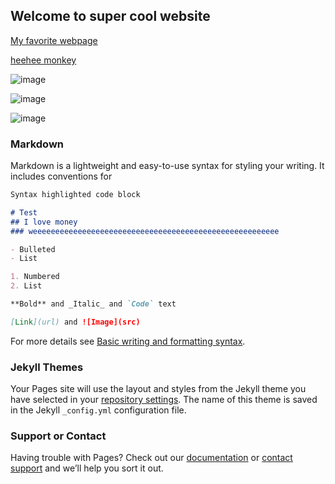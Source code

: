 ## Welcome to super cool website

 [My favorite webpage](https://www.youtube.com/watch?v=dQw4w9WgXcQ) 

 [heehee monkey](https://jekyllrb.com/) 
 
 ![image](https://user-images.githubusercontent.com/106357597/170606963-221cb788-71d2-49fa-94a9-193e5f29804a.png)

![image](https://user-images.githubusercontent.com/106357597/170607051-1e728281-4c39-46e0-ab4d-9b0dd75a4754.png)

![image](https://user-images.githubusercontent.com/106357597/170607179-e6a7b14e-1117-444b-86c5-eee4e2816238.png)



### Markdown

Markdown is a lightweight and easy-to-use syntax for styling your writing. It includes conventions for

```markdown
Syntax highlighted code block

# Test
## I love money
### weeeeeeeeeeeeeeeeeeeeeeeeeeeeeeeeeeeeeeeeeeeeeeeeeeeeeee

- Bulleted
- List

1. Numbered
2. List

**Bold** and _Italic_ and `Code` text

[Link](url) and ![Image](src)
```

For more details see [Basic writing and formatting syntax](https://docs.github.com/en/github/writing-on-github/getting-started-with-writing-and-formatting-on-github/basic-writing-and-formatting-syntax).

### Jekyll Themes

Your Pages site will use the layout and styles from the Jekyll theme you have selected in your [repository settings](https://github.com/Hamalam570/websiteverycool/settings/pages). The name of this theme is saved in the Jekyll `_config.yml` configuration file.

### Support or Contact

Having trouble with Pages? Check out our [documentation](https://docs.github.com/categories/github-pages-basics/) or [contact support](https://support.github.com/contact) and we’ll help you sort it out.
